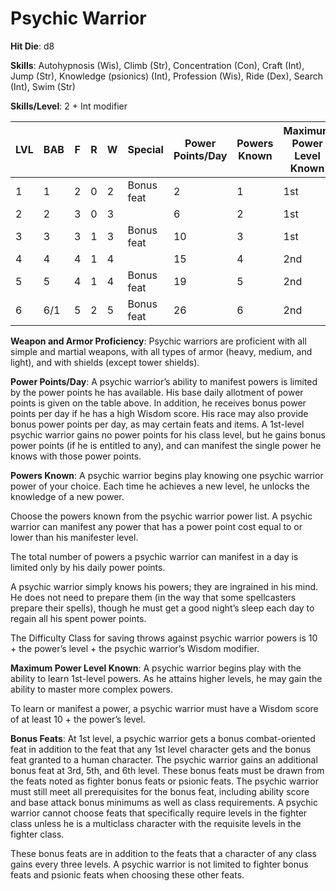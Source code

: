 # Psychic Warrior

**Hit Die**: d8

**Skills**: Autohypnosis (Wis), Climb (Str), Concentration (Con), Craft (Int), Jump (Str), Knowledge (psionics) (Int), Profession (Wis), Ride (Dex), Search (Int), Swim (Str)

**Skills/Level**: 2 + Int modifier

LVL | BAB | F | R | W | Special | Power Points/Day | Powers Known | Maximum Power Level Known
--- | --- | - | - | - | ------- | ---------------- | ------------ | -------------------------
1   | 1   | 2 | 0 | 2 | Bonus feat			   | 2 | 1 			  | 1st 
2   | 2   | 3 | 0 | 3 | 					   | 6 | 2			  | 1st
3   | 3   | 3 | 1 | 3 | Bonus feat			   | 10| 3			  | 1st
4   | 4   | 4 | 1 | 4 | 				 	   | 15| 4			  | 2nd
5   | 5   | 4 | 1 | 4 | Bonus feat			   | 19| 5			  | 2nd
6   | 6/1 | 5 | 2 | 5 | Bonus feat	 		   | 26| 6			  | 2nd

**Weapon and Armor Proficiency**: Psychic warriors are proficient with all simple and martial weapons, with all types of armor (heavy, medium, and light), and with shields (except tower shields).

**Power Points/Day**: A psychic warrior’s ability to manifest powers is limited by the power points he has available. His base daily allotment of power points is given on the table above. In addition, he receives bonus power points per day if he has a high Wisdom score. His race may also provide bonus power points per day, as may certain feats and items. A 1st-level psychic warrior gains no power points for his class level, but he gains bonus power points (if he is entitled to any), and can manifest the single power he knows with those power points.

**Powers Known**: A psychic warrior begins play knowing one psychic warrior power of your choice. Each time he achieves a new level, he unlocks the knowledge of a new power.

Choose the powers known from the psychic warrior power list. A psychic warrior can manifest any power that has a power point cost equal to or lower than his manifester level.

The total number of powers a psychic warrior can manifest in a day is limited only by his daily power points.

A psychic warrior simply knows his powers; they are ingrained in his mind. He does not need to prepare them (in the way that some spellcasters prepare their spells), though he must get a good night’s sleep each day to regain all his spent power points.

The Difficulty Class for saving throws against psychic warrior powers is 10 + the power’s level + the psychic warrior’s Wisdom modifier.

**Maximum Power Level Known**: A psychic warrior begins play with the ability to learn 1st-level powers. As he attains higher levels, he may gain the ability to master more complex powers.

To learn or manifest a power, a psychic warrior must have a Wisdom score of at least 10 + the power’s level.

**Bonus Feats**: At 1st level, a psychic warrior gets a bonus combat-oriented feat in addition to the feat that any 1st level character gets and the bonus feat granted to a human character. The psychic warrior gains an additional bonus feat at 3rd, 5th, and 6th level. These bonus feats must be drawn from the feats noted as fighter bonus feats or psionic feats. The psychic warrior must still meet all prerequisites for the bonus feat, including ability score and base attack bonus minimums as well as class requirements. A psychic warrior cannot choose feats that specifically require levels in the fighter class unless he is a multiclass character with the requisite levels in the fighter class.

These bonus feats are in addition to the feats that a character of any class gains every three levels. A psychic warrior is not limited to fighter bonus feats and psionic feats when choosing these other feats.